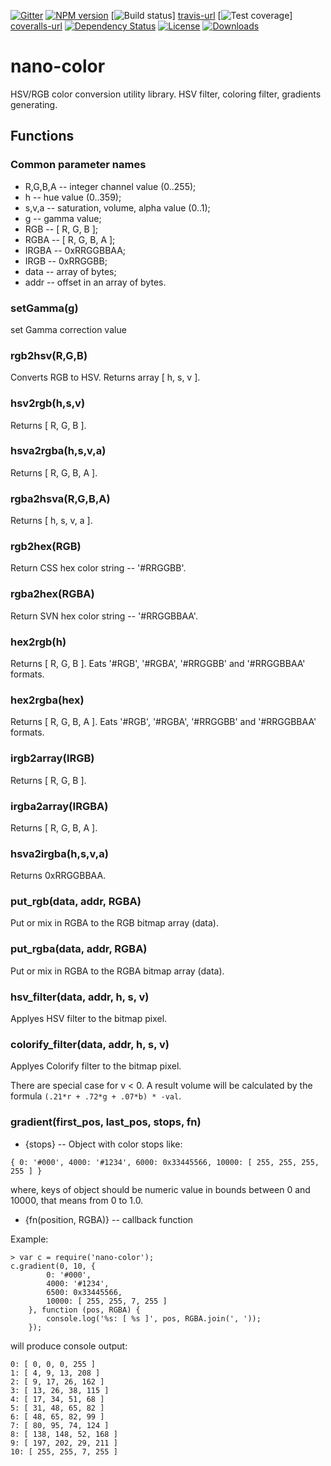 [![Gitter][gitter-image]][gitter-url]
[![NPM version][npm-image]][npm-url]
[![Build status][travis-image]] [travis-url]
[![Test coverage][coveralls-image]] [coveralls-url]
[![Dependency Status][david-image]][david-url]
[![License][license-image]][license-url]
[![Downloads][downloads-image]][downloads-url]

# nano-color

HSV/RGB color conversion utility library. HSV filter, coloring filter, gradients generating.

## Functions

### Common parameter names

* R,G,B,A -- integer channel value (0..255);
* h -- hue value (0..359);
* s,v,a -- saturation, volume, alpha value (0..1);
* g -- gamma value;
* RGB -- [ R, G, B ];
* RGBA -- [ R, G, B, A ];
* IRGBA -- 0xRRGGBBAA;
* IRGB -- 0xRRGGBB;
* data -- array of bytes;
* addr -- offset in an array of bytes.

### setGamma(g)

set Gamma correction value

### rgb2hsv(R,G,B)

Converts RGB to HSV. Returns array [ h, s, v ].

### hsv2rgb(h,s,v)

Returns [ R, G, B ].

### hsva2rgba(h,s,v,a)
Returns [ R, G, B, A ].

### rgba2hsva(R,G,B,A)

Returns [ h, s, v, a ].

### rgb2hex(RGB)

Return CSS hex color string -- '#RRGGBB'.

### rgba2hex(RGBA)

Return SVN hex color string -- '#RRGGBBAA'.

### hex2rgb(h)

Returns [ R, G, B ]. Eats '#RGB', '#RGBA', '#RRGGBB' and '#RRGGBBAA' formats.

### hex2rgba(hex)

Returns [ R, G, B, A ]. Eats '#RGB', '#RGBA', '#RRGGBB' and '#RRGGBBAA' formats.

### irgb2array(IRGB)

Returns [ R, G, B ].

### irgba2array(IRGBA)

Returns [ R, G, B, A ].

### hsva2irgba(h,s,v,a)

Returns 0xRRGGBBAA.

### put_rgb(data, addr, RGBA)

Put or mix in RGBA to the RGB bitmap array (data).

### put_rgba(data, addr, RGBA)

Put or mix in RGBA to the RGBA bitmap array (data).

### hsv_filter(data, addr, h, s, v)

Applyes HSV filter to the bitmap pixel.

### colorify_filter(data, addr, h, s, v)

Applyes Colorify filter to the bitmap pixel.

There are special case for v < 0. A result volume will be calculated by the formula ```(.21*r + .72*g + .07*b) * -val```.

### gradient(first_pos, last_pos, stops, fn)

* {stops} -- Object with color stops like:

```
{ 0: '#000', 4000: '#1234', 6000: 0x33445566, 10000: [ 255, 255, 255, 255 ] }
```
where, keys of object should be numeric value in bounds between 0 and 10000, that means from 0 to 1.0.

* {fn(position, RGBA)} -- callback function 

Example:
```
> var c = require('nano-color');
c.gradient(0, 10, {
		0: '#000',
		4000: '#1234',
		6500: 0x33445566,
		10000: [ 255, 255, 7, 255 ]
	}, function (pos, RGBA) {
		console.log('%s: [ %s ]', pos, RGBA.join(', '));
	});
```

will produce console output:
```
0: [ 0, 0, 0, 255 ]
1: [ 4, 9, 13, 208 ]
2: [ 9, 17, 26, 162 ]
3: [ 13, 26, 38, 115 ]
4: [ 17, 34, 51, 68 ]
5: [ 31, 48, 65, 82 ]
6: [ 48, 65, 82, 99 ]
7: [ 80, 95, 74, 124 ]
8: [ 138, 148, 52, 168 ]
9: [ 197, 202, 29, 211 ]
10: [ 255, 255, 7, 255 ]
```

[gitter-image]: https://badges.gitter.im/Holixus/nano-color.svg
[gitter-url]: https://gitter.im/Holixus/nano-color
[npm-image]: https://img.shields.io/npm/v/nano-color.svg
[npm-url]: https://npmjs.org/package/nano-color
[github-tag]: http://img.shields.io/github/tag/Holixus/nano-color.svg
[github-url]: https://github.com/Holixus/nano-color/tags
[travis-image]: https://travis-ci.org/Holixus/nano-color.svg?branch=master
[travis-url]: https://travis-ci.org/Holixus/nano-color
[coveralls-image]: https://img.shields.io/coveralls/Holixus/nano-color.svg
[coveralls-url]: https://coveralls.io/r/Holixus/nano-color
[david-image]: http://img.shields.io/david/Holixus/nano-color.svg
[david-url]: https://david-dm.org/Holixus/nano-color
[license-image]: http://img.shields.io/npm/l/nano-color.svg
[license-url]: LICENSE
[downloads-image]: http://img.shields.io/npm/dm/nano-color.svg
[downloads-url]: https://npmjs.org/package/nano-color
